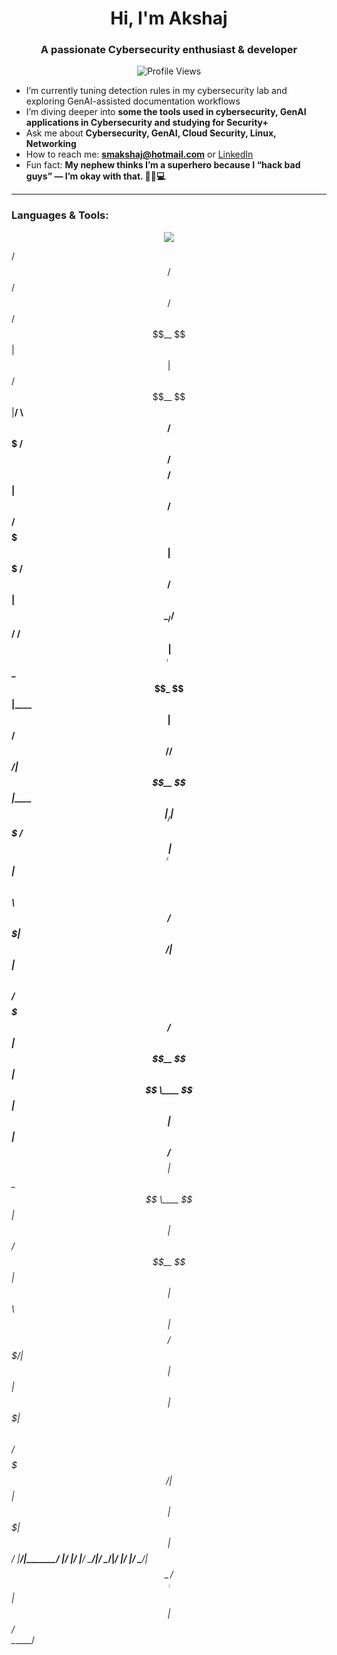 <h1 align="center">Hi, I'm Akshaj</h1>
<h3 align="center">A passionate Cybersecurity enthusiast & developer</h3>

<p align="center">
  <img src="https://komarev.com/ghpvc/?username=2smakshaj6&label=Profile%20Views&color=0e75b6&style=flat" alt="Profile Views" />
</p>

- I’m currently tuning detection rules in my cybersecurity lab and exploring GenAI-assisted documentation workflows  
- I’m diving deeper into **some the tools used in cybersecurity, GenAI applications in Cybersecurity and studying for Security+**  
- Ask me about **Cybersecurity, GenAI, Cloud Security, Linux, Networking**  
- How to reach me: **smakshaj@hotmail.com** or [LinkedIn](https://linkedin.com/in/akshajsm)  
- Fun fact: **My nephew thinks I’m a superhero because I “hack bad guys” — I’m okay with that. 🦸‍♂️💻**

---

### Languages & Tools:
<p align="center">
  <a href="#"><img src="https://skillicons.dev/icons?i=c,cpp,python,linux,docker,git,github,bash,raspberrypi&theme=light" /></a>
</p>

  /$$$$$$                                    /$$                 /$$                      /$$$$$$ 
 /$$__  $$                                  | $$                | $$                     /$$__  $$
|__/  \ $$  /$$$$$$$ /$$$$$$/$$$$   /$$$$$$ | $$   /$$  /$$$$$$$| $$$$$$$   /$$$$$$  /$$| $$  \__/
  /$$$$$$/ /$$_____/| $$_  $$_  $$ |____  $$| $$  /$$/ /$$_____/| $$__  $$ |____  $$|__/| $$$$$$$ 
 /$$____/ |  $$$$$$ | $$ \ $$ \ $$  /$$$$$$$| $$$$$$/ |  $$$$$$ | $$  \ $$  /$$$$$$$ /$$| $$__  $$
| $$       \____  $$| $$ | $$ | $$ /$$__  $$| $$_  $$  \____  $$| $$  | $$ /$$__  $$| $$| $$  \ $$
| $$$$$$$$ /$$$$$$$/| $$ | $$ | $$|  $$$$$$$| $$ \  $$ /$$$$$$$/| $$  | $$|  $$$$$$$| $$|  $$$$$$/
|________/|_______/ |__/ |__/ |__/ \_______/|__/  \__/|_______/ |__/  |__/ \_______/| $$ \______/ 
                                                                               /$$  | $$          
                                                                              |  $$$$$$/          
                                                                               \______/           

<!--
### Connect with Me:
<p align="center">
  <a href="https://linkedin.com/in/akshajsm" target="_blank"><img align="center" src="https://img.shields.io/badge/-LinkedIn-blue?style=for-the-badge&logo=linkedin" /></a>
  <a href="mailto:smakshaj@hotmail.com" target="_blank"><img align="center" src="https://img.shields.io/badge/-Email-green?style=for-the-badge&logo=gmail" /></a>
</p>
-->

<!--
### 📊 GitHub Stats:
<p align="center">
  <img width="48%" src="https://github-readme-stats.vercel.app/api?username=2smakshaj6&show_icons=true&theme=tokyonight" />
  <img width="48%" src="https://github-readme-streak-stats.herokuapp.com/?user=2smakshaj6&theme=tokyonight" />
</p>
-->

<!--
### 🌍 Connect with Me:
<p align="center">
  <a href="https://linkedin.com/in/akshajsm" target="_blank"><img align="center" src="https://img.shields.io/badge/-LinkedIn-blue?style=for-the-badge&logo=linkedin" /></a>
  <a href="mailto:akshajsh@buffalo.edu" target="_blank"><img align="center" src="https://img.shields.io/badge/-Email-red?style=for-the-badge&logo=gmail" /></a>
</p>
-->
